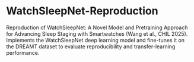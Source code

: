 # WatchSleepNet-Reproduction
Reproduction of WatchSleepNet: A Novel Model and Pretraining Approach for Advancing Sleep Staging with Smartwatches (Wang et al., CHIL 2025). Implements the WatchSleepNet deep learning model and fine-tunes it on the DREAMT dataset to evaluate reproducibility and transfer-learning performance.
